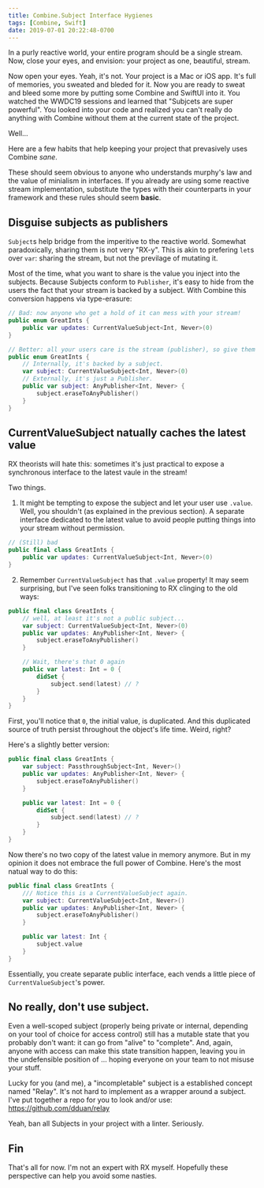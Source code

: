 ```yaml
---
title: Combine.Subject Interface Hygienes
tags: [Combine, Swift]
date: 2019-07-01 20:22:48-0700
---
```


In a purly reactive world, your entire program should be a single stream. Now,
close your eyes, and envision: your project as one, beautiful, stream.

Now open your eyes. Yeah, it's not. Your project is a Mac or iOS app. It's full
of memories, you sweated and bleded for it. Now you are ready to sweat and bleed
some more by putting some Combine and SwiftUI into it. You watched the WWDC19
sessions and learned that "Subjcets are super powerful". You looked into your
code and realized you can't really do anything with Combine without them at the
current state of the project.

Well…

Here are a few habits that help keeping your project that prevasively uses
Combine *sane*.

These should seem obvious to anyone who understands murphy's law and the value
of minialism in interfaces. If you already are using some reactive stream
implementation, substitute the types with their counterparts in your framework
and these rules should seem **basic**.

## Disguise subjects as publishers

`Subject`s help bridge from the imperitive to the reactive world. Somewhat
paradoxically, sharing them is not very "RX-y". This is akin to prefering `let`s
over `var`: sharing the stream, but not the previlage of mutating it.

Most of the time, what you want to share is the value you inject into the
subjects. Because Subjects conform to `Publisher`, it's easy to hide from the
users the fact that your stream is backed by a subject. With Combine this
conversion happens via type-erasure:

```swift
// Bad: now anyone who get a hold of it can mess with your stream!
public enum GreatInts {
    public var updates: CurrentValueSubject<Int, Never>(0)
}
```

```swift
// Better: all your users care is the stream (publisher), so give them that!
public enum GreatInts {
    // Internally, it's backed by a subject.
    var subject: CurrentValueSubject<Int, Never>(0)
    // Externally, it's just a Publisher. 
    public var subject: AnyPublisher<Int, Never> {
        subject.eraseToAnyPublisher()
    }
}
```

## CurrentValueSubject natually caches the latest value

RX theorists will hate this: sometimes it's just practical to expose
a synchronous interface to the latest vaule in the stream!

Two things.

1. It might be tempting to expose the subject and let your user use `.value`.
   Well, you shouldn't (as explained in the previous section). A separate
   interface dedicated to the latest value to avoid people putting things into
   your stream without permission.

```swift
// (Still) bad
public final class GreatInts {
    public var updates: CurrentValueSubject<Int, Never>(0)
}
```

2. Remember `CurrentValueSubject` has that `.value` property! It may seem
   surprising, but I've seen folks transitioning to RX clinging to the old ways:

```swift
public final class GreatInts {
    // well, at least it's not a public subject...
    var subject: CurrentValueSubject<Int, Never>(0)
    public var updates: AnyPublisher<Int, Never> {
        subject.eraseToAnyPublisher()
    }

    // Wait, there's that 0 again
    public var latest: Int = 0 {
        didSet {
            subject.send(latest) // ?
        }
    }
}
```

First, you'll notice that `0`, the initial value, is duplicated. And this
duplicated source of truth persist throughout the object's life time. Weird,
right?

Here's a slightly better version:

```swift
public final class GreatInts {
    var subject: PassthroughSubject<Int, Never>()
    public var updates: AnyPublisher<Int, Never> {
        subject.eraseToAnyPublisher()
    }

    public var latest: Int = 0 {
        didSet {
            subject.send(latest) // ?
        }
    }
}
```

Now there's no two copy of the latest value in memory anymore. But in my opinion
it does not embrace the full power of Combine. Here's the most natual way to do
this:

```swift
public final class GreatInts {
    /// Notice this is a CurrentValueSubject again.
    var subject: CurrentValueSubject<Int, Never>()
    public var updates: AnyPublisher<Int, Never> {
        subject.eraseToAnyPublisher()
    }

    public var latest: Int {
        subject.value
    }
}
```

Essentially, you create separate public interface, each vends a little piece of
`CurrentValueSubject`'s power.

## No really, don't use subject.

Even a well-scoped subject (properly being private or internal, depending on
your tool of choice for access control) still has a mutable state that you
probably don't want: it can go from "alive" to "complete". And, again, anyone
with access can make this state transition happen, leaving you in the
undefensible position of … hoping everyone on your team to not misuse your
stuff.

Lucky for you (and me), a "incompletable" subject is a established concept named
"Relay". It's not hard to implement as a wrapper around a subject. I've put
together a repo for you to look and/or use: https://github.com/dduan/relay

Yeah, ban all Subjects in your project with a linter. Seriously.

## Fin

That's all for now. I'm not an expert with RX myself. Hopefully these
perspective can help you avoid some nasties.
